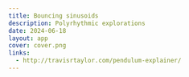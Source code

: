 ```yaml
---
title: Bouncing sinusoids
description: Polyrhythmic explorations
date: 2024-06-18
layout: app
cover: cover.png
links: 
  - http://travisrtaylor.com/pendulum-explainer/
---
```



<script setup>
import { defineClientComponent } from 'vitepress'

const Bounce = defineClientComponent(() => {
  return import('./Bounce.vue')
})
</script>

<Bounce/>

